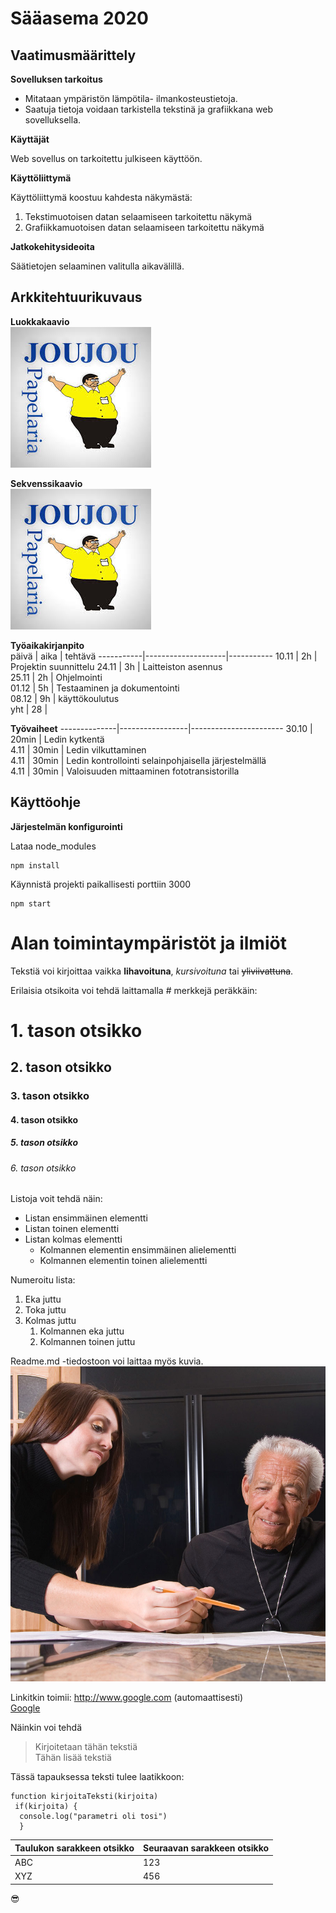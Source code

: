 # Sääasema 2020  
## Vaatimusmäärittely  
 **Sovelluksen tarkoitus**  
 * Mitataan ympäristön lämpötila- ilmankosteustietoja.  
 * Saatuja tietoja voidaan tarkistella tekstinä ja grafiikkana web sovelluksella.  
 
 **Käyttäjät**  
 
 Web sovellus on tarkoitettu julkiseen käyttöön.  
 
 **Käyttöliittymä**  
 
 Käyttöliittymä koostuu kahdesta näkymästä:  
  1. Tekstimuotoisen datan selaamiseen tarkoitettu näkymä  
  1. Grafiikkamuotoisen datan selaamiseen tarkoitettu näkymä  
  
  **Jatkokehitysideoita**  
  
  Säätietojen selaaminen valitulla aikavälillä.  
 
 ## Arkkitehtuurikuvaus  
 
 **Luokkakaavio**  
 ![joo](jou.jpg)
 
 
 **Sekvenssikaavio**  
![jooo](jou.jpg)
 
 
 **Työaikakirjanpito**  
päivä | aika | tehtävä
-----------|--------------------|-----------
10.11 | 2h | Projektin suunnittelu
24.11 | 3h | Laitteiston asennus  
25.11 | 2h | Ohjelmointi  
01.12 | 5h | Testaaminen ja dokumentointi  
08.12 | 9h | käyttökoulutus  
yht | 28 |  

 **Työvaiheet**
--------------|-----------------|-----------------------
30.10 | 20min | Ledin kytkentä  
4.11 | 30min |  Ledin vilkuttaminen  
4.11 | 30min | Ledin kontrollointi selainpohjaisella järjestelmällä  
4.11 | 30min | Valoisuuden mittaaminen fototransistorilla  


## Käyttöohje  
**Järjestelmän konfigurointi**  

Lataa node_modules  
````  
npm install  
````  
Käynnistä projekti paikallisesti porttiin 3000  
````  
npm start  
````










# Alan toimintaympäristöt ja ilmiöt  
Tekstiä voi kirjoittaa vaikka **lihavoituna**, *kursivoituna* tai ~~yliviivattuna~~.  

Erilaisia otsikoita voi tehdä laittamalla # merkkejä peräkkäin:  
# 1. tason otsikko  
## 2. tason otsikko  
### 3. tason otsikko  
#### 4. tason otsikko  
##### 5. tason otsikko  
###### 6. tason otsikko  

Listoja voit tehdä näin:  
* Listan ensimmäinen elementti
* Listan toinen elementti
* Listan kolmas elementti
  * Kolmannen elementin ensimmäinen alielementti  
  * Kolmannen elementin toinen alielementti

Numeroitu lista:  
1. Eka juttu  
1. Toka juttu  
1. Kolmas juttu  
   1. Kolmannen eka juttu  
   1. Kolmannen toinen juttu  
   
Readme.md -tiedostoon voi laittaa myös kuvia.
![Hyvinvointiteknologia](hyvis.jpg)

Linkitkin toimii:
http://www.google.com (automaattisesti)  
[Google](http://google.com)  

Näinkin voi tehdä  
> Kirjoitetaan tähän tekstiä  
> Tähän lisää tekstiä  

Tässä tapauksessa teksti tulee laatikkoon:  
````  
function kirjoitaTeksti(kirjoita)  
 if(kirjoita) {  
  console.log("parametri oli tosi")
  }
````  
Taulukon sarakkeen otsikko | Seuraavan sarakkeen otsikko  
---------------------|----------------------
ABC | 123  
XYZ | 456  

:sunglasses:
